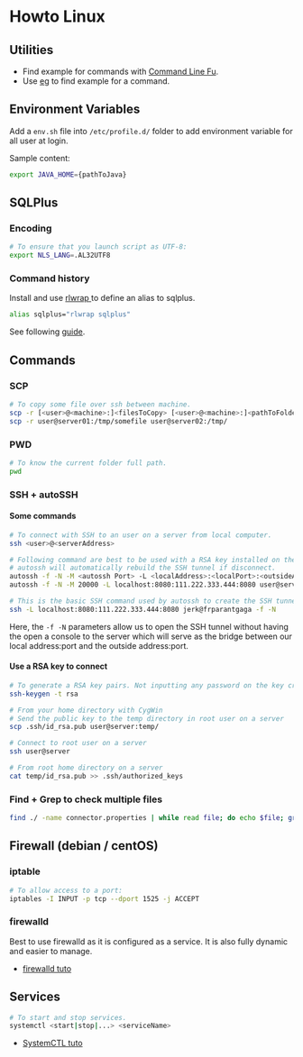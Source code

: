 # Howto Linux

## Utilities

-   Find example for commands with [Command Line Fu](http://www.commandlinefu.com/commands/browse).
-   Use [eg](https://github.com/srsudar/eg) to find example for a command.

## Environment Variables

Add a `env.sh` file into `/etc/profile.d/` folder to add environment variable for all user at login.

Sample content:

```bash
export JAVA_HOME={pathToJava}
```

## SQLPlus

### Encoding

```bash
# To ensure that you launch script as UTF-8:
export NLS_LANG=.AL32UTF8
```

### Command history

Install and use [rlwrap ](https://github.com/hanslub42/rlwrap) to define an alias to sqlplus.

```bash
alias sqlplus="rlwrap sqlplus"
```

See following [guide](https://blogs.oracle.com/middleware/entry/getting_history_from_sqlplus_using).

## Commands

### SCP

```bash
# To copy some file over ssh between machine.
scp -r [<user>@<machine>:]<filesToCopy> [<user>@<machine>:]<pathToFolder>
scp -r user@server01:/tmp/somefile user@server02:/tmp/
```

### PWD

```bash
# To know the current folder full path.
pwd
```

### SSH + autoSSH

#### Some commands

```bash
# To connect with SSH to an user on a server from local computer.
ssh <user>@<serverAddress>

# Following command are best to be used with a RSA key installed on the server and without any password to fill.
# autossh will automatically rebuild the SSH tunnel if disconnect.
autossh -f -N -M <autossh Port> -L <localAddress>:<localPort>:<outsideAddress>:<outsidePort> <user>@<serverAddress>
autossh -f -N -M 20000 -L localhost:8080:111.222.333.444:8080 user@server

# This is the basic SSH command used by autossh to create the SSH tunnel.
ssh -L localhost:8080:111.222.333.444:8080 jerk@frparantgaga -f -N
```

Here, the `-f -N` parameters allow us to open the SSH tunnel without having the open a console to the server which will serve as the bridge between our local address:port and the outside address:port.

#### Use a RSA key to connect

```bash
# To generate a RSA key pairs. Not inputting any password on the key creation will allow us to connect to the server without inputting any password.
ssh-keygen -t rsa

# From your home directory with CygWin
# Send the public key to the temp directory in root user on a server
scp .ssh/id_rsa.pub user@server:temp/

# Connect to root user on a server
ssh user@server

# From root home directory on a server
cat temp/id_rsa.pub >> .ssh/authorized_keys
```

### Find + Grep to check multiple files

```bash
find ./ -name connector.properties | while read file; do echo $file; grep "ASpecificValue" $file; done
```

## Firewall (debian / centOS)

### iptable

```bash
# To allow access to a port:
iptables -I INPUT -p tcp --dport 1525 -j ACCEPT
```

### firewalld

Best to use firewalld as it is configured as a service. It is also fully dynamic and easier to manage.

-   [firewalld tuto](http://linoxide.com/firewall/firewalld-centos-rhel/)

## Services

```bash
# To start and stop services.
systemctl <start|stop|...> <serviceName>
```

-   [SystemCTL tuto](https://www.digitalocean.com/community/tutorials/how-to-use-systemctl-to-manage-systemd-services-and-units)
